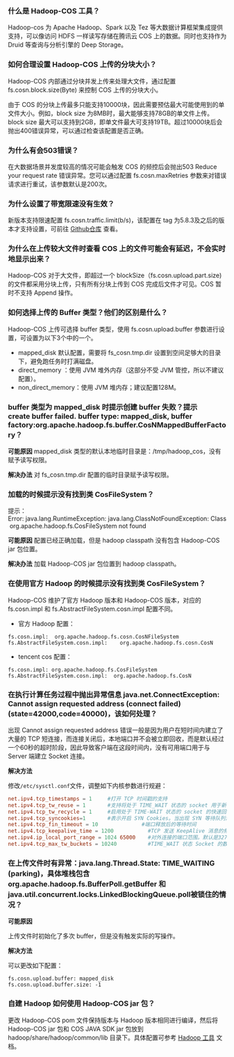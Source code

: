 ### 什么是 Hadoop-COS 工具？
Hadoop-cos 为 Apache Hadoop、Spark 以及 Tez 等大数据计算框架集成提供支持，可以像访问 HDFS 一样读写存储在腾讯云 COS 上的数据。同时也支持作为 Druid 等查询与分析引擎的 Deep Storage。

### 如何合理设置 Hadoop-COS 上传的分块大小？
Hadoop-COS 内部通过分块并发上传来处理大文件，通过配置 fs.cosn.block.size(Byte) 来控制 COS 上传的分块大小。

由于 COS 的分块上传最多只能支持10000块，因此需要预估最大可能使用到的单文件大小。例如，block size 为8MB时，最大能够支持78GB的单文件上传。 block size 最大可以支持到2GB，即单文件最大可支持19TB。超过10000块后会抛出400错误异常，可以通过检查该配置是否正确。

### 为什么有会503错误？
在大数据场景并发度较高的情况可能会触发 COS 的频控后会抛出503 Reduce your request rate 错误异常。您可以通过配置 fs.cosn.maxRetries 参数来对错误请求进行重试，该参数默认是200次。

### 为什么设置了带宽限速没有生效？
新版本支持限速配置 fs.cosn.traffic.limit(b/s)，该配置在 tag 为5.8.3及之后的版本才支持设置，可前往 [Github仓库](https://github.com/tencentyun/hadoop-cos) 查看。

### 为什么在上传较大文件时查看 COS 上的文件可能会有延迟，不会实时地显示出来？
Hadoop-COS 对于大文件，即超过一个 blockSize（fs.cosn.upload.part.size) 的文件都采用分块上传，只有所有分块上传到 COS 完成后文件才可见。COS 暂时不支持 Append 操作。

### 如何选择上传的 Buffer 类型？他们的区别是什么？
Hadoop-COS 上传可选择 buffer 类型，使用 fs.cosn.upload.buffer 参数进行设置，可设置为以下3个中的一个。
 - mapped_disk 默认配置，需要将 fs_cosn.tmp.dir 设置到空间足够大的目录下，避免跑任务时打满磁盘。
 - direct_memory ：使用 JVM 堆外内存（这部分不受 JVM 管控，所以不建议配置）。
 - non_direct_memory：使用 JVM 堆内存；建议配置128M。

### buffer 类型为 mapped_disk 时提示创建 buffer 失败？提示 create buffer failed. buffer type: mapped_disk, buffer factory:org.apache.hadoop.fs.buffer.CosNMappedBufferFactory？

**可能原因**
mapped_disk 类型的默认本地临时目录是：/tmp/hadoop_cos，没有赋予读写权限。

**解决办法**
对 fs_cosn.tmp.dir 配置的临时目录赋予读写权限。

### 加载的时候提示没有找到类 CosFileSystem？
提示：Error: java.lang.RuntimeException: java.lang.ClassNotFoundException: Class org.apache.hadoop.fs.CosFileSystem not found

**可能原因**
配置已经正确加载，但是 hadoop classpath 没有包含 Hadoop-COS jar 包位置。

**解决办法**
加载 Hadoop-COS jar 包位置到 hadoop classpath。


### 在使用官方 Hadoop 的时候提示没有找到类 CosFileSystem？

Hadoop-COS 维护了官方 Hadoop 版本和 Hadoop-COS 版本，对应的 fs.cosn.impl 和 fs.AbstractFileSystem.cosn.impl 配置不同。
 - 官方 Hadoop 配置：
```
fs.cosn.impl:  org.apache.hadoop.fs.cosn.CosNFileSystem
fs.AbstractFileSystem.cosn.impl:    org.apache.hadoop.fs.cosn.CosN
```
 
 - tencent cos 配置：
 ```
fs.cosn.impl: org.apache.hadoop.fs.CosFileSystem
fs.AbstractFileSystem.cosn.impl:  org.apache.hadoop.fs.CosN
```

### 在执行计算任务过程中抛出异常信息 java.net.ConnectException: Cannot assign requested address (connect failed) (state=42000,code=40000)，该如何处理？

出现 Cannot assign requested address 错误一般是因为用户在短时间内建立了大量的 TCP 短连接，而连接关闭后，本地端口并不会被立即回收，而是默认经过一个60秒的超时阶段，因此导致客户端在这段时间内，没有可用端口用于与 Server 端建立 Socket 连接。

**解决方法**

修改`/etc/sysctl.conf`文件，调整如下内核参数进行规避：
```conf
net.ipv4.tcp_timestamps = 1     #打开 TCP 时间戳的支持
net.ipv4.tcp_tw_reuse = 1       #支持将处于 TIME_WAIT 状态的 socket 用于新的 TCP 连接
net.ipv4.tcp_tw_recycle = 1     #启用处于 TIME-WAIT 状态的 socket 的快速回收
net.ipv4.tcp_syncookies=1       #表示开启 SYN Cookies。当出现 SYN 等待队列溢出时，启用 cookie 来处理，可防范少量的 SYN 攻击。默认为0
net.ipv4.tcp_fin_timeout = 10              #端口释放后的等待时间
net.ipv4.tcp_keepalive_time = 1200           #TCP 发送 KeepAlive 消息的频度。缺省是2小时，改为20分钟
net.ipv4.ip_local_port_range = 1024 65000    #对外连接的端口范围。默认是32768至61000，改为1024至65000
net.ipv4.tcp_max_tw_buckets = 10240          #TIME_WAIT 状态 Socket 的数量限制，如果超过了这个数量，新来的 TIME_WAIT 套接字会被直接释放，默认值是180000。适当地降低该参数可以减小处于 TIME_WAIT 状态 Socket 的数量
```


### 在上传文件时有异常：java.lang.Thread.State: TIME_WAITING (parking)，具体堆栈包含 org.apache.hadoop.fs.BufferPoll.getBuffer 和 	java.util.concurrent.locks.LinkedBlockingQueue.poll被锁住的情况？

**可能原因**

上传文件时初始化了多次 buffer，但是没有触发实际的写操作。

**解决方法**

可以更改如下配置：
```
fs.cosn.upload.buffer: mapped_disk
fs.cosn.upload.buffer.size: -1
```

### 自建 Hadoop 如何使用 Hadoop-COS jar 包？
更改 Hadoop-COS pom 文件保持版本与 Hadoop 版本相同进行编译，然后将 Hadoop-COS jar 包和 COS JAVA SDK jar 包放到 hadoop/share/hadoop/common/lib 目录下。具体配置可参考 [Hadoop 工具](https://cloud.tencent.com/document/product/436/6884) 文档。


